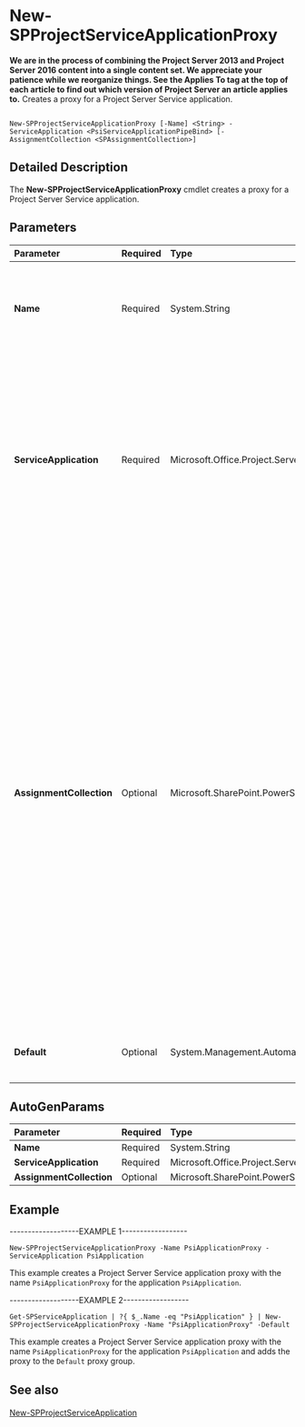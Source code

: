 

# New-SPProjectServiceApplicationProxy
 **We are in the process of combining the Project Server 2013 and Project Server 2016 content into a single content set. We appreciate your patience while we reorganize things. See the Applies To tag at the top of each article to find out which version of Project Server an article applies to.**
Creates a proxy for a Project Server Service application.
  
    
    


```

New-SPProjectServiceApplicationProxy [-Name] <String> -ServiceApplication <PsiServiceApplicationPipeBind> [-AssignmentCollection <SPAssignmentCollection>]
```


## Detailed Description

The **New-SPProjectServiceApplicationProxy** cmdlet creates a proxy for a Project Server Service application.
  
    
    

## Parameters



|**Parameter**|**Required**|**Type**|**Description**|
|:-----|:-----|:-----|:-----|
|**Name** <br/> |Required  <br/> |System.String  <br/> |Specifies the name of the new proxy.  <br/> The type must be a valid name of a Project Server Service application proxy; for example, ProjectSvcProxy1.  <br/> |
|**ServiceApplication** <br/> |Required  <br/> |Microsoft.Office.Project.Server.Cmdlet.PsiServiceApplicationPipeBind  <br/> |Specifies the Project Server Service application to associate with the new proxy.  <br/> The type must be a valid GUID, in the form 12345678-90ab-cdef-1234-567890bcdefgh; a valid name of a Project Server service application (for example, ProjectWebApp1); or an instance of a valid **PsiServiceApplication** object. <br/> |
|**AssignmentCollection** <br/> |Optional  <br/> |Microsoft.SharePoint.PowerShell.SPAssignmentCollection  <br/> |Manages objects for the purpose of proper disposal. Use of objects, such as **SPWeb** or **SPSite**, can use large amounts of memory and use of these objects in Windows PowerShell scripts requires proper memory management. Using the **SPAssignment** object, you can assign objects to a variable and dispose of the objects after they are needed to free up memory. When **SPWeb**, **SPSite**, or **SPSiteAdministration** objects are used, the objects are automatically disposed of if an assignment collection or the **Global** parameter is not used. <br/> > [!NOTE]> When the **Global** parameter is used, all objects are contained in the global store. If objects are not immediately used, or disposed of by using the **Stop-SPAssignment** command, an out-of-memory scenario can occur.          |
|**Default** <br/> |Optional  <br/> |System.Management.Automation.SwitchParameter  <br/> |Specifies that this is the default proxy for the specified Project Server Service application.  <br/> |
   

## AutoGenParams



|**Parameter**|**Required**|**Type**|**Description**|
|:-----|:-----|:-----|:-----|
|**Name** <br/> |Required  <br/> |System.String  <br/> ||
|**ServiceApplication** <br/> |Required  <br/> |Microsoft.Office.Project.Server.Cmdlet.PsiServiceApplicationPipeBind  <br/> ||
|**AssignmentCollection** <br/> |Optional  <br/> |Microsoft.SharePoint.PowerShell.SPAssignmentCollection  <br/> ||
   

## Example

-------------------EXAMPLE 1------------------
  
    
    

```
New-SPProjectServiceApplicationProxy -Name PsiApplicationProxy -ServiceApplication PsiApplication
```

This example creates a Project Server Service application proxy with the name  `PsiApplicationProxy` for the application `PsiApplication`.
  
    
    
-------------------EXAMPLE 2------------------
  
    
    



```
Get-SPServiceApplication | ?{ $_.Name -eq "PsiApplication" } | New-SPProjectServiceApplicationProxy -Name "PsiApplicationProxy" -Default
```

This example creates a Project Server Service application proxy with the name  `PsiApplicationProxy` for the application `PsiApplication` and adds the proxy to the `Default` proxy group.
  
    
    

## See also


#### 


  
    
    
 [New-SPProjectServiceApplication](b36166e7-9775-45a8-a9a4-a00ee535b4af.md)